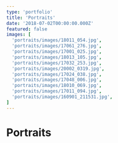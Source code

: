 ```yaml
---
type: 'portfolio'
title: 'Portraits'
date: '2018-07-02T00:00:00.000Z'
featured: false
images: [
  'portraits/images/18011_054.jpg',
  'portraits/images/17061_276.jpg',
  'portraits/images/17001_025.jpg',
  'portraits/images/18013_105.jpg',
  'portraits/images/17032_253.jpg',
  'portraits/images/20002_0319.jpg',
  'portraits/images/17024_038.jpg',
  'portraits/images/17048_006.jpg',
  'portraits/images/18010_069.jpg',
  'portraits/images/17011_094.jpg',
  'portraits/images/160901_211531.jpg',
]
---
```


# Portraits

